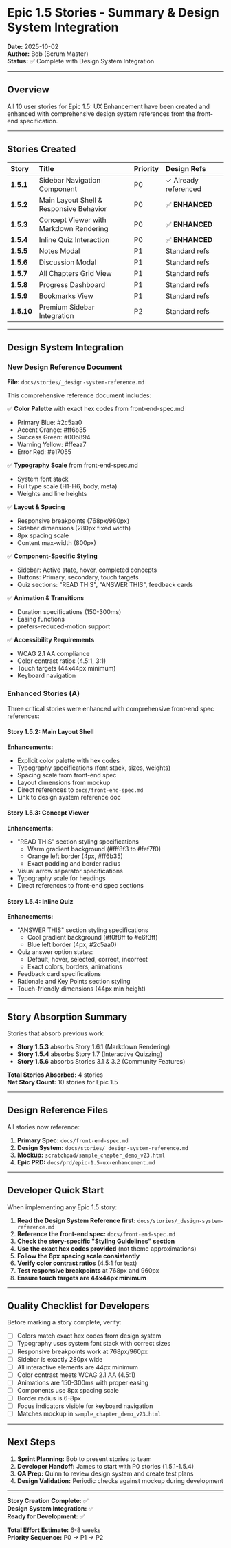 # Epic 1.5 Stories - Summary & Design System Integration

**Date:** 2025-10-02  
**Author:** Bob (Scrum Master)  
**Status:** ✅ Complete with Design System Integration

---

## Overview

All 10 user stories for Epic 1.5: UX Enhancement have been created and enhanced with comprehensive design system references from the front-end specification.

---

## Stories Created

| Story | Title | Priority | Design Refs |
|:------|:------|:---------|:------------|
| **1.5.1** | Sidebar Navigation Component | P0 | ✓ Already referenced |
| **1.5.2** | Main Layout Shell & Responsive Behavior | P0 | ✅ **ENHANCED** |
| **1.5.3** | Concept Viewer with Markdown Rendering | P0 | ✅ **ENHANCED** |
| **1.5.4** | Inline Quiz Interaction | P0 | ✅ **ENHANCED** |
| **1.5.5** | Notes Modal | P1 | Standard refs |
| **1.5.6** | Discussion Modal | P1 | Standard refs |
| **1.5.7** | All Chapters Grid View | P1 | Standard refs |
| **1.5.8** | Progress Dashboard | P1 | Standard refs |
| **1.5.9** | Bookmarks View | P1 | Standard refs |
| **1.5.10** | Premium Sidebar Integration | P2 | Standard refs |

---

## Design System Integration

### New Design Reference Document

**File:** `docs/stories/_design-system-reference.md`

This comprehensive reference document includes:

✅ **Color Palette** with exact hex codes from front-end-spec.md
- Primary Blue: #2c5aa0
- Accent Orange: #ff6b35
- Success Green: #00b894
- Warning Yellow: #ffeaa7
- Error Red: #e17055

✅ **Typography Scale** from front-end-spec.md
- System font stack
- Full type scale (H1-H6, body, meta)
- Weights and line heights

✅ **Layout & Spacing**
- Responsive breakpoints (768px/960px)
- Sidebar dimensions (280px fixed width)
- 8px spacing scale
- Content max-width (800px)

✅ **Component-Specific Styling**
- Sidebar: Active state, hover, completed concepts
- Buttons: Primary, secondary, touch targets
- Quiz sections: "READ THIS", "ANSWER THIS", feedback cards

✅ **Animation & Transitions**
- Duration specifications (150-300ms)
- Easing functions
- prefers-reduced-motion support

✅ **Accessibility Requirements**
- WCAG 2.1 AA compliance
- Color contrast ratios (4.5:1, 3:1)
- Touch targets (44x44px minimum)
- Keyboard navigation

### Enhanced Stories (A)

Three critical stories were enhanced with comprehensive front-end spec references:

#### **Story 1.5.2: Main Layout Shell**
**Enhancements:**
- Explicit color palette with hex codes
- Typography specifications (font stack, sizes, weights)
- Spacing scale from front-end spec
- Layout dimensions from mockup
- Direct references to `docs/front-end-spec.md`
- Link to design system reference doc

#### **Story 1.5.3: Concept Viewer**
**Enhancements:**
- "READ THIS" section styling specifications
  - Warm gradient background (#fff8f3 to #fef7f0)
  - Orange left border (4px, #ff6b35)
  - Exact padding and border radius
- Visual arrow separator specifications
- Typography scale for headings
- Direct references to front-end spec sections

#### **Story 1.5.4: Inline Quiz**
**Enhancements:**
- "ANSWER THIS" section styling specifications
  - Cool gradient background (#f0f8ff to #e6f3ff)
  - Blue left border (4px, #2c5aa0)
- Quiz answer option states:
  - Default, hover, selected, correct, incorrect
  - Exact colors, borders, animations
- Feedback card specifications
- Rationale and Key Points section styling
- Touch-friendly dimensions (44px min height)

---

## Story Absorption Summary

Stories that absorb previous work:

- **Story 1.5.3** absorbs Story 1.6.1 (Markdown Rendering)
- **Story 1.5.4** absorbs Story 1.7 (Interactive Quizzing)
- **Story 1.5.6** absorbs Stories 3.1 & 3.2 (Community Features)

**Total Stories Absorbed:** 4 stories  
**Net Story Count:** 10 stories for Epic 1.5

---

## Design Reference Files

All stories now reference:

1. **Primary Spec:** `docs/front-end-spec.md`
2. **Design System:** `docs/stories/_design-system-reference.md`
3. **Mockup:** `scratchpad/sample_chapter_demo_v23.html`
4. **Epic PRD:** `docs/prd/epic-1.5-ux-enhancement.md`

---

## Developer Quick Start

When implementing any Epic 1.5 story:

1. **Read the Design System Reference first:** `docs/stories/_design-system-reference.md`
2. **Reference the front-end spec:** `docs/front-end-spec.md`
3. **Check the story-specific "Styling Guidelines" section**
4. **Use the exact hex codes provided** (not theme approximations)
5. **Follow the 8px spacing scale consistently**
6. **Verify color contrast ratios** (4.5:1 for text)
7. **Test responsive breakpoints** at 768px and 960px
8. **Ensure touch targets are 44x44px minimum**

---

## Quality Checklist for Developers

Before marking a story complete, verify:

- [ ] Colors match exact hex codes from design system
- [ ] Typography uses system font stack with correct sizes
- [ ] Responsive breakpoints work at 768px/960px
- [ ] Sidebar is exactly 280px wide
- [ ] All interactive elements are 44px minimum
- [ ] Color contrast meets WCAG 2.1 AA (4.5:1)
- [ ] Animations are 150-300ms with proper easing
- [ ] Components use 8px spacing scale
- [ ] Border radius is 6-8px
- [ ] Focus indicators visible for keyboard navigation
- [ ] Matches mockup in `sample_chapter_demo_v23.html`

---

## Next Steps

1. **Sprint Planning:** Bob to present stories to team
2. **Developer Handoff:** James to start with P0 stories (1.5.1-1.5.4)
3. **QA Prep:** Quinn to review design system and create test plans
4. **Design Validation:** Periodic checks against mockup during development

---

**Story Creation Complete:** ✅  
**Design System Integration:** ✅  
**Ready for Development:** ✅  

**Total Effort Estimate:** 6-8 weeks  
**Priority Sequence:** P0 → P1 → P2

